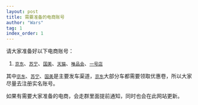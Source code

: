 ```yaml
---
layout: post
title: 需要准备的电商账号
author: "Wars"
tag: 1
index_order: 1
--- 
```

请大家准备好以下电商账号：   
  
  1.  [`京东`](https://www.jd.com/)、[`苏宁`](https://www.suning.com/)、[`国美`](https://www.gome.com.cn/)、[`天猫`](https://www.tmall.com/)、[`唯品会`](https://www.vip.com/)、[`一号店`](https://www.yhd.com/)    
   
其中[`京东`](https://www.jd.com/)、[`苏宁`](https://www.suning.com/)、[`国美`](https://www.gome.com.cn/)是主要发车渠道，[`京东`](https://www.jd.com/)大部分车都需要领取优惠卷，所以大家尽量去注册实名账号。   
   
如果有需要大家准备的电商，会走群里面提前通知，同时也会在此网站更新。